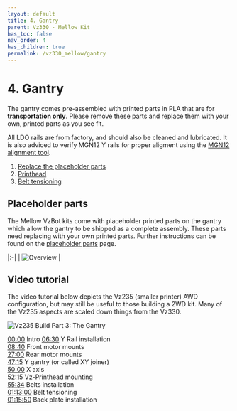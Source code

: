```yaml
---
layout: default
title: 4. Gantry
parent: Vz330 - Mellow Kit
has_toc: false
nav_order: 4
has_children: true
permalink: /vz330_mellow/gantry
---
```


# 4. Gantry

The gantry comes pre-assembled with printed parts in PLA that are for **transportation only**. Please remove these parts and replace them with your own, printed parts as you see fit.

All LDO rails are from factory, and should also be cleaned and lubricated. It is also adviced to verify MGN12 Y rails for proper aligment using the [MGN12 alignment tool][].

1. [Replace the placeholder parts](#placeholder-parts)
2. [Printhead](/vz330_mellow/gantry/printhead)
3. [Belt tensioning](/general/belt-tensioning)

## Placeholder parts

The Mellow VzBot kits come with placeholder printed parts on the gantry which allow the gantry to be shipped as a complete assembly. These parts need replacing with your own printed parts. Further instructions can be found on the [placeholder parts](./gantry/placeholder-parts) page.

|:-|
| ![Overview](../../assets/images/manual/vz330_mellow/gantry/overview.png) |

## Video tutorial

The video tutorial below depicts the Vz235 (smaller printer) AWD configuration, but may still be useful to those building a 2WD kit. Many of the Vz235 aspects are scaled down things from the Vz330.

![Vz235 Build Part 3: The Gantry](https://www.youtube.com/embed/lP59PClF_PU)

[00:00](https://www.youtube.com/watch?v=lP59PClF_PU&t=0s) Intro
[06:30](https://www.youtube.com/watch?v=lP59PClF_PU&t=390s) Y Rail installation  
[08:40](https://www.youtube.com/watch?v=lP59PClF_PU&t=520s) Front motor mounts  
[27:00](https://www.youtube.com/watch?v=lP59PClF_PU&t=1620s) Rear motor mounts  
[47:15](https://www.youtube.com/watch?v=lP59PClF_PU&t=2835s) Y gantry (or called XY joiner)  
[50:00](https://www.youtube.com/watch?v=lP59PClF_PU&t=3000s) X axis  
[52:15](https://www.youtube.com/watch?v=lP59PClF_PU&t=3135s) Vz-Printhead mounting  
[55:34](https://www.youtube.com/watch?v=lP59PClF_PU&t=3334s) Belts installation  
[01:13:00](https://www.youtube.com/watch?v=lP59PClF_PU&t=4380s) Belt tensioning  
[01:15:50](https://www.youtube.com/watch?v=lP59PClF_PU&t=4550s) Back plate installation

[MGN12 alignment tool]: https://github.com/VzBoT3D/VzBoT-Vz330/blob/master/Assemblies%20BOM%20and%20STL/Alignment%20Tools/MGN12-alignment%20tool.stl